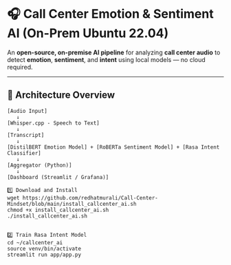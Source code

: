 # 🎧 Call Center Emotion & Sentiment AI (On-Prem Ubuntu 22.04)

An **open-source, on-premise AI pipeline** for analyzing **call center audio** to detect **emotion**, **sentiment**, and **intent** using local models — no cloud required.

---

## 🧠 Architecture Overview

```text
[Audio Input] 
   ↓
[Whisper.cpp - Speech to Text]
   ↓
[Transcript]
   ↓
[DistilBERT Emotion Model] + [RoBERTa Sentiment Model] + [Rasa Intent Classifier]
   ↓
[Aggregator (Python)]
   ↓
[Dashboard (Streamlit / Grafana)]

1️⃣ Download and Install
wget https://github.com/redhatmurali/Call-Center-Mindset/blob/main/install_callcenter_ai.sh
chmod +x install_callcenter_ai.sh
./install_callcenter_ai.sh


2️⃣ Train Rasa Intent Model
cd ~/callcenter_ai
source venv/bin/activate
streamlit run app/app.py
